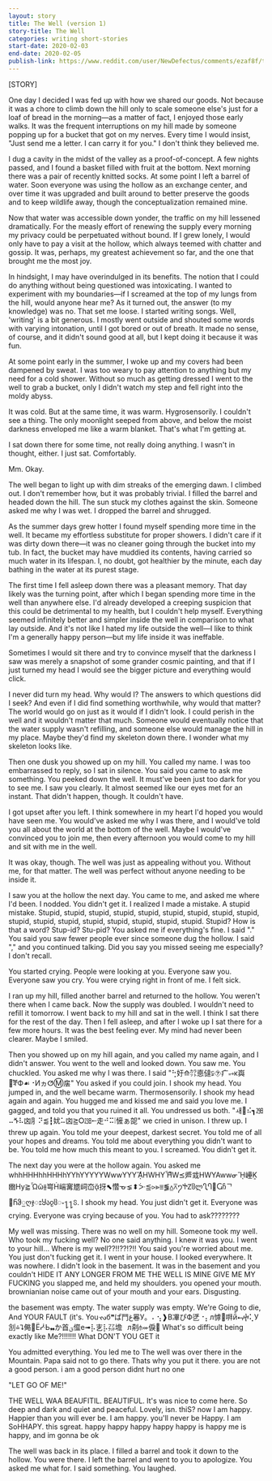 ```yaml
---
layout: story
title: The Well (version 1)
story-title: The Well
categories: writing short-stories
start-date: 2020-02-03
end-date: 2020-02-05
publish-link: https://www.reddit.com/user/NewDefectus/comments/ezaf8f/the_well/
---
```


[STORY]

One day I decided I was fed up with how we shared our goods. Not because it was a chore to climb down the hill only to scale someone else's just for a loaf of bread in the morning—as a matter of fact, I enjoyed those early walks. It was the frequent interruptions on my hill made by someone popping up for a bucket that got on my nerves. Every time I would insist, "Just send me a letter. I can carry it for you." I don't think they believed me.

I dug a cavity in the midst of the valley as a proof-of-concept. A few nights passed, and I found a basket filled with fruit at the bottom. Next morning there was a pair of recently knitted socks. At some point I left a barrel of water. Soon everyone was using the hollow as an exchange center, and over time it was upgraded and built around to better preserve the goods and to keep wildlife away, though the conceptualization remained mine.

Now that water was accessible down yonder, the traffic on my hill lessened dramatically. For the measly effort of renewing the supply every morning my privacy could be perpetuated without bound. If I grew lonely, I would only have to pay a visit at the hollow, which always teemed with chatter and gossip. It was, perhaps, my greatest achievement so far, and the one that brought me the most joy.

In hindsight, I may have overindulged in its benefits. The notion that I could do anything without being questioned was intoxicating. I wanted to experiment with my boundaries—if I screamed at the top of my lungs from the hill, would anyone hear me? As it turned out, the answer (to my knowledge) was no. That set me loose. I started writing songs. Well, 'writing' is a bit generous. I mostly went outside and shouted some words with varying intonation, until I got bored or out of breath. It made no sense, of course, and it didn't sound good at all, but I kept doing it because it was fun.

At some point early in the summer, I woke up and my covers had been dampened by sweat. I was too weary to pay attention to anything but my need for a cold shower. Without so much as getting dressed I went to the well to grab a bucket, only I didn't watch my step and fell right into the moldy abyss.

It was cold. But at the same time, it was warm. Hygrosensorily. I couldn't see a thing. The only moonlight seeped from above, and below the moist darkness enveloped me like a warm blanket. That's what I'm getting at.

I sat down there for some time, not really doing anything. I wasn't in thought, either. I just sat. Comfortably.

Mm. Okay.

The well began to light up with dim streaks of the emerging dawn. I climbed out. I don't remember how, but it was probably trivial. I filled the barrel and headed down the hill. The sun stuck my clothes against the skin. Someone asked me why I was wet. I dropped the barrel and shrugged.

As the summer days grew hotter I found myself spending more time in the well. It became my effortless substitute for proper showers. I didn't care if it was dirty down there—it was no cleaner going through the bucket into my tub. In fact, the bucket may have muddied its contents, having carried so much water in its lifespan. I, no doubt, got healthier by the minute, each day bathing in the water at its purest stage.

The first time I fell asleep down there was a pleasant memory. That day likely was the turning point, after which I began spending more time in the well than anywhere else. I'd already developed a creeping suspicion that this could be detrimental to my health, but I couldn't help myself. Everything seemed infinitely better and simpler inside the well in comparison to what lay outside. And it's not like I hated my life outside the well—I like to think I'm a generally happy person—but my life inside it was ineffable.

Sometimes I would sit there and try to convince myself that the darkness I saw was merely a snapshot of some grander cosmic painting, and that if I just turned my head I would see the bigger picture and everything would click.

I never did turn my head. Why would I? The answers to which questions did I seek? And even if I did find something worthwhile, why would that matter? The world would go on just as it would if I didn't look. I could perish in the well and it wouldn't matter that much. Someone would eventually notice that the water supply wasn't refilling, and someone else would manage the hill in my place. Maybe they'd find my skeleton down there. I wonder what my skeleton looks like.

Then one dusk you showed up on my hill. You called my name. I was too embarrassed to reply, so I sat in silence. You said you came to ask me something. You peeked down the well. It must've been just too dark for you to see me. I saw you clearly. It almost seemed like our eyes met for an instant. That didn't happen, though. It couldn't have.

I got upset after you left. I think somewhere in my heart I'd hoped you would have seen me. You would've asked me why I was there, and I would've told you all about the world at the bottom of the well. Maybe I would've convinced you to join me, then every afternoon you would come to my hill and sit with me in the well.

It was okay, though. The well was just as appealing without you. Without me, for that matter. The well was perfect without anyone needing to be inside it.

I saw you at the hollow the next day. You came to me, and asked me where I'd been. I nodded. You didn't get it. I realized I made a mistake. A stupid mistake. Stupid, stupid, stupid, stupid, stupid, stupid, stupid, stupid, stupid, stupid, stupid, stupid, stupid, stupid, stupid, stupid, stupid. Stupid? How is that a word? Stup-id? Stu-pid? You asked me if everything's fine. I said "." You said you saw fewer people ever since someone dug the hollow. I said "," and you continued talking. Did you say you missed seeing me especially? I don't recall.

You started crying. People were looking at you. Everyone saw you. Everyone saw you cry. You were crying right in front of me. I felt sick.

I ran up my hill, filled another barrel and returned to the hollow. You weren't there when I came back. Now the supply was doubled. I wouldn't need to refill it tomorrow. I went back to my hill and sat in the well. I think I sat there for the rest of the day. Then I fell asleep, and after I woke up I sat there for a few more hours. It was the best feeling ever. My mind had never been clearer. Maybe I smiled.

Then you showed up on my hill again, and you called my name again, and I didn't answer. You went to the well and looked down. You saw me. You chuckled. You asked me why I was there. I said "⢓㚥⟰㌌㥁㒓⫋⯑⽧⥴к㠘⮖ⷦⶨФ☙⠐ИヵⵚⓂ㧁" You asked if you could join. I shook my head. You jumped in, and the well became warm. Thermosensorily. I shook my head again and again. You hugged me and kissed me and said you love me. I gagged, and told you that you ruined it all. You undressed us both. "ㅙ⷟⠮┓㏼⠤ⷙ⠧㓙⺼⠝⪅┇㚭⠥㓙⪎⭘㏶⭪⾛⠚⠭❕㦃ぁ㖙" we cried in unison. I threw up. I threw up again. You told me your deepest, darkest secret. You told me of all your hopes and dreams. You told me about everything you didn't want to be. You told me how much this meant to you. I screamed. You didn't get it.

The next day you were at the hollow again. You asked me whhHHHhhHHHhYYhYYYYYWwwYYYᾊᷦHWHYἮᷔW⪯㞝㦱HWYAwwᓂᾚ㠥Ḵ㟗Hy⪆Ὧὣ⫵㟧Ḣ㟨㝤㞇㟃㞭ᾄ㧎⬉㦧ᓊ⪇⬍ᑃ⪍⪧⪢⩸⪓⩠⩞႒ႵჍჱლႢႤ჏Ⴚჩᄀ჏ႬჵႍღჯႜႸაჹჱႋ႑႑ჽ. I shook my head. You just didn't get it. Everyone was crying. Everyone was crying because of you. You had to ask????????

My well was missing. There was no well on my hill. Someone took my well. Who took my fucking well? No one said anything. I knew it was you. I went to your hill… Where is my well??!!??!?!! You said you're worried about me. You just don't fucking get it. I went in your house. I looked everywhere. It was nowhere. I didn't look in the basement. It was in the basement and you couldn't HIDE IT ANY LONGER FROM ME THE WELL IS MINE GIVE ME MY FUCKING you slapped me, and held my shoulders. you opened your mouth. brownianian noise came out of your mouth and your ears. Disgusting.

the basement was empty. The water supply was empty. We're Going to die, And YOUR FAULT (it's. Youᔝб❞ぱ⾾غ㒽У。⠄⢢❱В㓖ぴФ㐢⠐⡄л㦆゗㗑йⷴ⮢ⴕ⢅У㓧⩮⮧㑼ࡦЁᓻЬ❠か⾸ؽ㒠е➟⡧㐊⡧㌲㙴⠀л㓫⫛⬰㑦ࡵ
What's so difficult being exactly like Me?!!!!!!! What DON'T YOU GET it

You admitted everything. You led me to The well was over there in the Mountain. Papa said not to go there. Thats why you put it there. you are not a good person. i am a good person didnt hurt no one

"LET GO OF ME!"

THE WELL WAA BEAUFITIL. BEAUTIFUL. It's was nice to come here. So deep and dark and quiet and peaceful. Lovely, isn. thiS? now I am happy. Happier than you will ever be. I am happy. you'll never be Happy. I am SoHHAPY. this sgreat. happy happy happy happy happy is happy me is happy, and im gonna be ok

The well was back in its place. I filled a barrel and took it down to the hollow. You were there. I left the barrel and went to you to apologize. You asked me what for. I said something. You laughed.